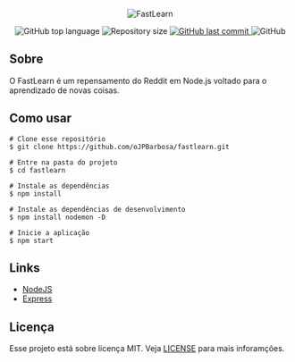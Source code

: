 <p align="center">
  <img alt="FastLearn" src="https://user-images.githubusercontent.com/79005271/133346361-e987647a-bd61-4722-9718-4413259ff6c7.gif" />
</p>

<p align="center">
  <img alt="GitHub top language" src="https://img.shields.io/github/languages/top/oJPBarbosa/fastlearn.svg">

  <img alt="Repository size" src="https://img.shields.io/github/repo-size/oJPBarbosa/fastlearn.svg">
  <a href="https://github.com/oJPBarbosa/fastlearn/commits/master">
    <img alt="GitHub last commit" src="https://img.shields.io/github/last-commit/oJPBarbosa/fastlearn.svg">
  </a>
  <img alt="GitHub" src="https://img.shields.io/github/license/oJPBarbosa/fastlearn.svg">
</p>

## Sobre
O FastLearn é um repensamento do Reddit em Node.js voltado para o aprendizado de novas coisas.

## Como usar
```sh-session
# Clone esse repositório
$ git clone https://github.com/oJPBarbosa/fastlearn.git

# Entre na pasta do projeto
$ cd fastlearn

# Instale as dependências
$ npm install

# Instale as dependências de desenvolvimento
$ npm install nodemon -D

# Inicie a aplicação
$ npm start
```

## Links
- [NodeJS](https://nodejs.org/)
- [Express](https://expressjs.com/)

## Licença
Esse projeto está sobre licença MIT. Veja [LICENSE](https://github.com/oJPBarbosa/fastlearn/blob/main/LICENSE) para mais inforamções.


